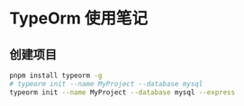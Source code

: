 # TypeOrm 使用笔记

## 创建项目

```sh
pnpm install typeorm -g
# typeorm init --name MyProject --database mysql
typeorm init --name MyProject --database mysql --express
```


